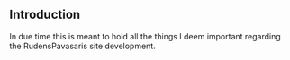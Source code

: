 ## Introduction
In due time this is meant to hold all the things I deem important regarding the RudensPavasaris site development.

